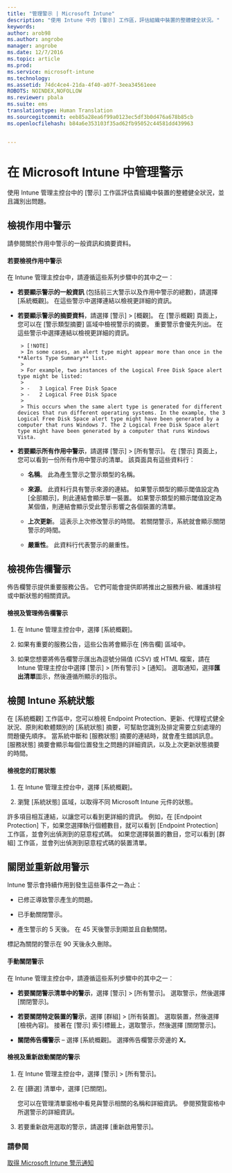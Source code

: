 ```yaml
---
title: "管理警示 | Microsoft Intune"
description: "使用 Intune 中的 [警示] 工作區，評估組織中裝置的整體健全狀況。"
keywords: 
author: arob98
ms.author: angrobe
manager: angrobe
ms.date: 12/7/2016
ms.topic: article
ms.prod: 
ms.service: microsoft-intune
ms.technology: 
ms.assetid: 74dc4ce4-21da-4f40-a07f-3eea34561eee
ROBOTS: NOINDEX,NOFOLLOW
ms.reviewer: pbala
ms.suite: ems
translationtype: Human Translation
ms.sourcegitcommit: eeb85a28ea6f99a0123ec5df3b0d476a678b85cb
ms.openlocfilehash: b84a6e353103f35ad62fb95052c44581dd439963


---
```


# <a name="manage-alerts-in-microsoft-intune"></a>在 Microsoft Intune 中管理警示
使用 Intune 管理主控台中的 [警示] 工作區評估貴組織中裝置的整體健全狀況，並且識別出問題。

## <a name="view-active-alerts"></a>檢視作用中警示

請參閱關於作用中警示的一般資訊和摘要資料。

#### <a name="to-view-active-alerts"></a>若要檢視作用中警示

在 Intune 管理主控台中，請遵循這些系列步驟中的其中之一︰

-  **若要顯示警示的一般資訊** (包括前三大警示以及作用中警示的總數)，請選擇 [系統概觀]。 在這些警示中選擇連結以檢視更詳細的資訊。

-  **若要顯示警示的摘要資料**，請選擇 [警示] > [概觀]。 在 [警示概觀] 頁面上，您可以在 [警示類型摘要] 區域中檢視警示的摘要。 重要警示會優先列出。 在這些警示中選擇連結以檢視更詳細的資訊。

        > [!NOTE]
        > In some cases, an alert type might appear more than once in the **Alerts Type Summary** list.
        >
        > For example, two instances of the Logical Free Disk Space alert type might be listed:
        >
        > -   3 Logical Free Disk Space
        > -   2 Logical Free Disk Space
        >
        > This occurs when the same alert type is generated for different devices that run different operating systems. In the example, the 3 Logical Free Disk Space alert type might have been generated by a computer that runs Windows 7. The 2 Logical Free Disk Space alert type might have been generated by a computer that runs Windows Vista.

-   **若要顯示所有作用中警示**，請選擇 [警示] > [所有警示]。 在 [警示] 頁面上，您可以看到一份所有作用中警示的清單。 該頁面具有這些資料行︰

    -   **名稱**。 此為產生警示之警示類型的名稱。

    -   **來源**。 此資料行具有警示來源的連結。 如果警示類型的顯示閾值設定為 [全部顯示]，則此連結會顯示單一裝置。 如果警示類型的顯示閾值設定為某個值，則連結會顯示受此警示影響之各個裝置的清單。

    -   **上次更新**。 這表示上次修改警示的時間。 若關閉警示，系統就會顯示關閉警示的時間。

    -   **嚴重性**。 此資料行代表警示的嚴重性。

## <a name="view-notice-board-alerts"></a>檢視佈告欄警示
佈告欄警示提供重要服務公告。 它們可能會提供即將推出之服務升級、維護排程或中斷狀態的相關資訊。

#### <a name="to-view-and-manage-notice-board-alerts"></a>檢視及管理佈告欄警示

1.  在 Intune 管理主控台中，選擇 [系統概觀]。

2.  如果有重要的服務公告，這些公告將會顯示在 [佈告欄] 區域中。

3.  如果您想要將佈告欄警示匯出為逗號分隔值 (CSV) 或 HTML 檔案，請在 Intune 管理主控台中選擇 [警示] > [所有警示] >    [通知]。 選取通知，選擇**匯出清單**圖示，然後遵循所顯示的指示。

## <a name="review-intune-system-status"></a>檢閱 Intune 系統狀態
在 [系統概觀] 工作區中，您可以檢視 Endpoint Protection、更新、代理程式健全狀況、原則和軟體類別的 [系統狀態] 摘要，可幫助您識別及排定需要立刻處理的問題優先順序。 當系統中斷和 [服務狀態] 摘要的連結時，就會產生錯誤訊息。 [服務狀態] 摘要會顯示每個位置發生之問題的詳細資訊，以及上次更新狀態摘要的時間。

#### <a name="to-view-the-status-of-your-subscription"></a>檢視您的訂閱狀態

1.  在 Intune 管理主控台中，選擇 [系統概觀]。

2.  瀏覽 [系統狀態] 區域，以取得不同 Microsoft Intune 元件的狀態。

  許多項目相互連結，以讓您可以看到更詳細的資訊。 例如，在 [Endpoint Protection] 下，如果您選擇執行個體數目，就可以看到 [Endpoint Protection] 工作區，並會列出偵測到的惡意程式碼。 如果您選擇裝置的數目，您可以看到 [群組] 工作區，並會列出偵測到惡意程式碼的裝置清單。

## <a name="close-and-reactivate-alerts"></a>關閉並重新啟用警示
Intune 警示會持續作用到發生這些事件之一為止：

-   已修正導致警示產生的問題。

-   已手動關閉警示。

-   產生警示的 5 天後。 在 45 天後警示到期並且自動關閉。

標記為關閉的警示在 90 天後永久刪除。

#### <a name="to-manually-close-an-alert"></a>手動關閉警示

在 Intune 管理主控台中，請遵循這些系列步驟中的其中之一︰

- **若要關閉警示清單中的警示**，選擇 [警示] > [所有警示]。 選取警示，然後選擇 [關閉警示]。

- **若要關閉特定裝置的警示**，選擇 [群組] > [所有裝置]。 選取裝置，然後選擇 [檢視內容]。 接著在 [警示] 索引標籤上，選取警示，然後選擇 [關閉警示]。

- **關閉佈告欄警示** – 選擇 [系統概觀]。 選擇佈告欄警示旁邊的 **X**。

#### <a name="to-view-and-reactivate-closed-alerts"></a>檢視及重新啟動關閉的警示

1.  在 Intune 管理主控台中，選擇 [警示] > [所有警示]。

2.  在 [篩選] 清單中，選擇 [已關閉]。

    您可以在管理清單窗格中看見與警示相關的名稱和詳細資訊。 參閱預覽窗格中所選警示的詳細資訊。

3.  若要重新啟用選取的警示，請選擇 [重新啟用警示]。

### <a name="see-also"></a>請參閱
[取得 Microsoft Intune 警示通知](../deploy-use/get-notified-by-alerts.md)



<!--HONumber=Dec16_HO2-->


